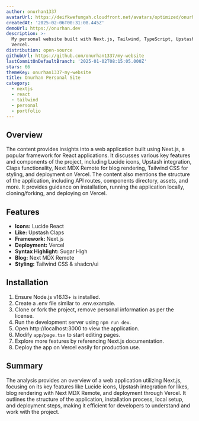 ```yaml
---
author: onurhan1337
avatarUrl: https://deifkwefumgah.cloudfront.net/avatars/optimized/onurhan1337-my-website-avatar-128.webp
createdAt: '2025-02-06T00:31:08.445Z'
demoUrl: https://onurhan.dev
description: >-
  My personal website built with Next.js, Tailwind, TypeScript, Upstash and
  Vercel.
distribution: open-source
githubUrl: https://github.com/onurhan1337/my-website
lastCommitOnDefaultBranch: '2025-01-02T08:15:05.000Z'
stars: 66
themeKey: onurhan1337-my-website
title: Onurhan Personal Site
category:
  - nextjs
  - react
  - tailwind
  - personal
  - portfolio
---
```

## Overview
The content provides insights into a web application built using Next.js, a popular framework for React applications. It discusses various key features and components of the project, including Lucide icons, Upstash integration, Claps functionality, Next MDX Remote for blog rendering, Tailwind CSS for styling, and deployment on Vercel. The content also mentions the structure of the application, including API routes, components directory, assets, and more. It provides guidance on installation, running the application locally, cloning/forking, and deploying on Vercel.

## Features
- **Icons:** Lucide React
- **Like:** Upstash Claps
- **Framework:** Next.js
- **Deployment:** Vercel
- **Syntax Highlight:** Sugar High
- **Blog:** Next MDX Remote
- **Styling:** Tailwind CSS & shadcn/ui

## Installation
1. Ensure Node.js v16.13+ is installed.
2. Create a .env file similar to .env.example.
3. Clone or fork the project, remove personal information as per the license.
4. Run the development server using `npm run dev`.
5. Open http://localhost:3000 to view the application.
6. Modify `app/page.tsx` to start editing pages.
7. Explore more features by referencing Next.js documentation.
8. Deploy the app on Vercel easily for production use.

## Summary
The analysis provides an overview of a web application utilizing Next.js, focusing on its key features like Lucide icons, Upstash integration for likes, blog rendering with Next MDX Remote, and deployment through Vercel. It outlines the structure of the application, installation process, local setup, and deployment steps, making it efficient for developers to understand and work with the project.